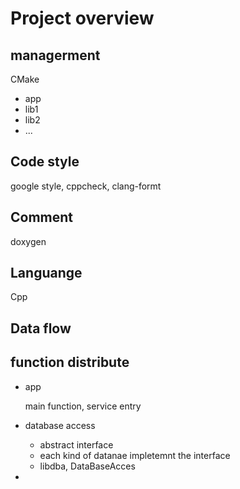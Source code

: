 # Project overview
## managerment
CMake
- app
- lib1
- lib2
- ...


## Code style
google style, cppcheck, clang-formt
## Comment
doxygen
## Languange
Cpp

## Data flow



## function distribute
- app

    main function, service entry

- database access

    - abstract interface
    - each kind of datanae impletemnt the interface
    - libdba, DataBaseAcces

- 
